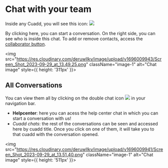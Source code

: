 # Chat with your team

<div className="alignment-icons">
Inside any Cuadd, you will see this icon: <img src="https://res.cloudinary.com/deruwllkv/image/upload/v1696009945/Screen_Shot_2023-09-29_at_13.49.49.png" className="image-icon"></img> 
</div>

 By clicking here, you can start a conversation. On the right side, you can see who is inside this chat. To add or remove contacts, access the [collaborator button](./AddYourTeam.md).

 <img src="https://res.cloudinary.com/deruwllkv/image/upload/v1696009943/Screen_Shot_2023-09-29_at_13.49.25.png" className="image-1"  alt="Chat image" style={{ height: '311px' }}></img> 

## All Conversations
<!-- To have a better overview of all Cuadds in which you have a chat, you can view them all by clicking on the double chat icon (insert picture icon) in your navigation bar. -->

<div className="alignment-icons">
You can view them all by clicking on the double chat icon <img src="https://res.cloudinary.com/deruwllkv/image/upload/v1696009938/Screen_Shot_2023-09-29_at_13.50.13.png" className="image-icon"></img>  in your navigation bar.
</div>


- **Helpcenter**: here you can acess the help center chat in which you can start a conversation with us!
- *Cuadd chats*: the rest of the conversations can be seen and accessed here by cuadd title. Once you click
on one of them, it will take you to that cuadd with the conversation opened. 

 <img src="https://res.cloudinary.com/deruwllkv/image/upload/v1696009941/Screen_Shot_2023-09-29_at_13.51.40.png" className="image-1" alt="Chat image" style={{ height: '511px' }}></img> 

